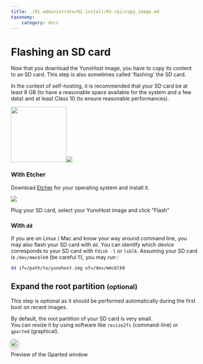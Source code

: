 ```yaml
---
title: ./01.administrate/02.install/03.rpi/copy_image.md
taxonomy:
    category: docs
---
```

# Flashing an SD card

Now that you download the YunoHost image, you have to copy its content to an SD
card. This step is also sometimes called 'flashing' the SD card.

<div class="alert alert-warning" markdown="1">
In the context of self-hosting, it is recommended that your SD card be at least
8 GB (to have a reasonable space available for the system and a few data) and at 
least Class 10 (to ensure reasonable performances).
</div>

<img src="/images/sdcard.jpg" width=150><img src="https://yunohost.org/images/micro-sd-card.jpg">

### With Etcher

Download <a href="https://etcher.io/" target="_blank">Etcher</a> for your
operating system and install it.

<img src="/images/etcher.gif">

Plug your SD card, select your YunoHost image and click "Flash"

### With `dd`

If you are on Linux / Mac and know your way around command line, you may also
flash your SD card with `dd`. You can identify which device corresponds to your
SD card with `fdisk -l` or `lsblk`. Assuming your SD card is `/dev/mmcblk0` (be
careful !!), you may run :

```bash
dd if=/path/to/yunohost.img of=/dev/mmcblk0
```

## Expand the root partition <small>(optional)</small>

<div class="alert alert-warning" markdown="1">
This step is optional as it should be performed automatically during the first
boot on recent images.
</div>

By default, the root partition of your SD card is very small.    
You can resize it by using software like `resize2fs` (command-line) or `gparted`
(graphical).

<img src="/images/gparted.jpg" style="max-width:100%;border-radius: 5px;border: 1px solid rgba(0,0,0,0.15);box-shadow: 0 5px 15px rgba(0,0,0,0.35);">

<p class="text-muted">Preview of the Gparted window</p>
